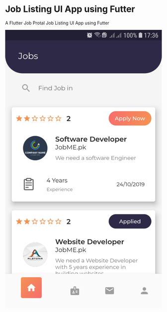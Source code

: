 # Job Listing UI App using Futter

A Flutter Job Protal Job Listing UI App using Futter

![A Flutter Job Protal Job Listing UI App using Futter ](https://raw.githubusercontent.com/JaveedIshaq/flutter-job-portal/master/Screenshot_20201003-173614.jpg)
